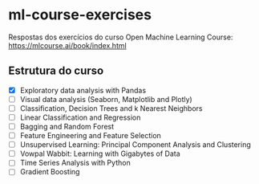 # ml-course-exercises

Respostas dos exercícios do curso Open Machine Learning Course: https://mlcourse.ai/book/index.html

## Estrutura do curso
- [X] Exploratory data analysis with Pandas
- [ ] Visual data analysis (Seaborn, Matplotlib and Plotly)
- [ ] Classification, Decision Trees and k Nearest Neighbors
- [ ] Linear Classification and Regression
- [ ] Bagging and Random Forest
- [ ] Feature Engineering and Feature Selection
- [ ] Unsupervised Learning: Principal Component Analysis and Clustering
- [ ] Vowpal Wabbit: Learning with Gigabytes of Data
- [ ] Time Series Analysis with Python
- [ ] Gradient Boosting
